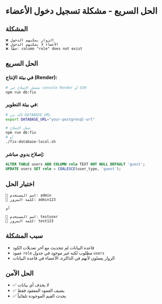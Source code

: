 # الحل السريع - مشكلة تسجيل دخول الأعضاء

## المشكلة
```
❌ الزوار يمكنهم الدخول
❌ الأعضاء لا يمكنهم الدخول
❌ خطأ: column "role" does not exist
```

## الحل السريع

### في بيئة الإنتاج (Render):
```bash
# تشغيل الإصلاح عبر console Render أو SSH
npm run db:fix
```

### في بيئة التطوير:
```bash
# تأكد من DATABASE_URL
export DATABASE_URL="your-postgresql-url"

# شغل الإصلاح
npm run db:fix
# أو
./fix-database-local.sh
```

### إصلاح يدوي مباشر:
```sql
ALTER TABLE users ADD COLUMN role TEXT NOT NULL DEFAULT 'guest';
UPDATE users SET role = COALESCE(user_type, 'guest');
```

## اختبار الحل
```
👤 اسم المستخدم: admin
🔑 كلمة المرور: admin123

أو

👤 اسم المستخدم: testuser  
🔑 كلمة المرور: test123
```

## سبب المشكلة
- قاعدة البيانات لم تتحديث مع آخر تعديلات الكود
- عمود `role` مطلوب لكنه غير موجود في جدول `users`
- الزوار يعملون لأنهم في الذاكرة، الأعضاء في قاعدة البيانات

## الحل الآمن
- ✅ لا يحذف أي بيانات
- ✅ يضيف العمود المفقود فقط  
- ✅ يحدث القيم الموجودة تلقائياً